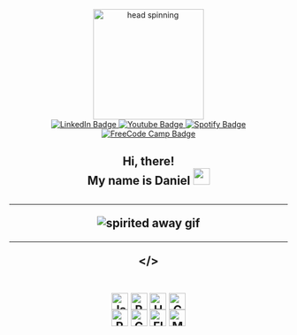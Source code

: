 <div id="header" align="center">
  <img src="https://media.giphy.com/media/U4RbQvKn5XP5oqTyNK/giphy.gif" alt="head spinning" width="200px">
</div>

<div id="badges" align="center">
  <a href="https://www.linkedin.com/in/daniel-berg-060a9019b/">
    <img src="https://img.shields.io/badge/LinkedIn-blue?style=for-the-badge&logo=linkedin&logoColor=white" alt="LinkedIn Badge"/>
  </a>
  <a href="https://www.youtube.com/channel/UCm9uZ9v7uYDnfSOrgflHeBw">
    <img src="https://img.shields.io/badge/YouTube-red?style=for-the-badge&logo=youtube&logoColor=white" alt="Youtube Badge"/>
  </a>
  <a href="https://open.spotify.com/user/brokencraft?si=3030ca7db8d14a57">
    <img src="https://img.shields.io/badge/Spotify-1ED760?style=for-the-badge&logo=spotify&logoColor=white" alt="Spotify Badge"/>
  </a><br>
  <a href="https://www.freecodecamp.org/ydanielberg">
    <img src="https://img.shields.io/badge/Freecodecamp-%23123.svg?&style=for-the-badge&logo=freecodecamp&logoColor=green" alt="FreeCode Camp Badge"/>
  </a>
  <br>
  <img src="https://komarev.com/ghpvc/?username=daniellberg&style=flat-square&color=blue" alt=""/> <br>

<h2>Hi, there!<br>My name is Daniel  <img src="https://media.giphy.com/media/hvRJCLFzcasrR4ia7z/giphy.gif" width="30px"/><h2>

---

<div class="gif-hero" align="center"> <img src="https://media.giphy.com/media/Uz4cDaGXPxeuY/giphy.gif" alt="spirited away gif">
</div>

---
</>

 <div style="display: inline_block"><br>
  <div style="margin-bottom: 5px"> 
    <img align="center" alt="Js" height="30" src="https://img.shields.io/badge/JavaScript-F7DF1E?style=for-the-badge&logo=javascript&logoColor=black">
    <img align="center" alt="React" height="30"  src="https://img.shields.io/badge/React-20232A?style=for-the-badge&logo=react&logoColor=61DAFB">
    <img align="center" alt="HTML" height="30" src="https://img.shields.io/badge/HTML5-E34F26?style=for-the-badge&logo=html5&logoColor=white">
    <img align="center" alt="CSS" height="30" src="https://img.shields.io/badge/CSS3-1572B6?style=for-the-badge&logo=css3&logoColor=white">
    <br>
    <img align="center" alt="Python" height="30" src="https://img.shields.io/badge/Python-FFD43B?style=for-the-badge&logo=python&logoColor=blue">
    <img align="center" alt="C sharp" height="30" src="https://img.shields.io/badge/C%23-239120?style=for-the-badge&logo=c-sharp&logoColor=white">
    <img align="center" alt="Flutter" height="30"  src="https://img.shields.io/badge/Flutter-02569B?style=for-the-badge&logo=flutter&logoColor=white">
    <img align="center" alt="My SQL" height="30" src="https://img.shields.io/badge/MySQL-00000F?style=for-the-badge&logo=mysql&logoColor=white">
  </div>
</div>